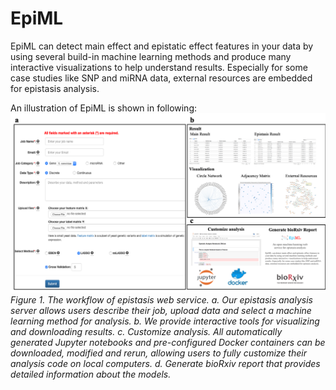 # EpiML

EpiML can detect main effect and epistatic effect features in your data by using several build-in machine learning methods and produce many interactive visualizations to help understand results. Especially for some case studies like SNP and miRNA data, external resources are embedded for epistasis analysis. 

An illustration of EpiML is shown in following:
![alt text](EpiML/static/img/help/epiml.png)
*Figure 1. The workflow of epistasis web service. a. Our epistasis analysis server allows users describe their job, upload data and select a machine learning method for analysis. b. We provide interactive tools for visualizing and downloading results. c. Customize analysis. All automatically generated Jupyter notebooks and pre-configured Docker containers can be downloaded, modified and rerun, allowing users to fully customize their analysis code on local computers. d. Generate bioRxiv report that provides detailed information about the models.*
